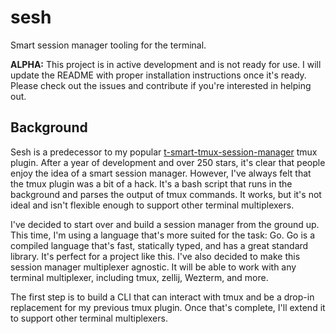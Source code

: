 # sesh

Smart session manager tooling for the terminal.

**ALPHA:** This project is in active development and is not ready for use. I will update the README with proper installation instructions once it's ready. Please check out the issues and contribute if you're interested in helping out.

## Background

Sesh is a predecessor to my popular [t-smart-tmux-session-manager](https://github.com/joshmedeski/t-smart-tmux-session-manager) tmux plugin. After a year of development and over 250 stars, it's clear that people enjoy the idea of a smart session manager. However, I've always felt that the tmux plugin was a bit of a hack. It's a bash script that runs in the background and parses the output of tmux commands. It works, but it's not ideal and isn't flexible enough to support other terminal multiplexers.

I've decided to start over and build a session manager from the ground up. This time, I'm using a language that's more suited for the task: Go. Go is a compiled language that's fast, statically typed, and has a great standard library. It's perfect for a project like this. I've also decided to make this session manager multiplexer agnostic. It will be able to work with any terminal multiplexer, including tmux, zellij, Wezterm, and more.

The first step is to build a CLI that can interact with tmux and be a drop-in replacement for my previous tmux plugin. Once that's complete, I'll extend it to support other terminal multiplexers.
